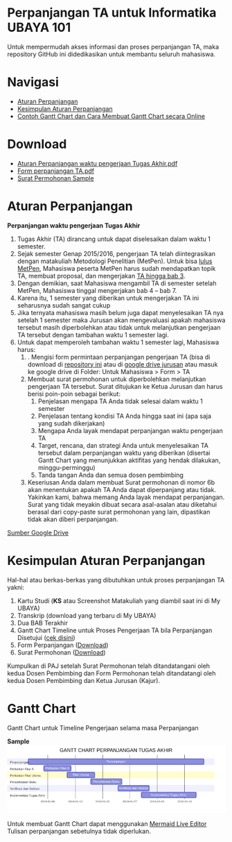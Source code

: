 # Perpanjangan TA untuk Informatika UBAYA 101

Untuk mempermudah akses informasi dan proses perpanjangan TA, maka repository GitHub ini didedikasikan untuk membantu seluruh mahasiswa.

# Navigasi

 - [Aturan Perpanjangan](#Aturan_Perpanjangan)
 - [Kesimpulan Aturan Perpanjangan](#Kesimpulan_Aturan_Perpanjangan)
 - [Contoh Gantt Chart dan Cara Membuat Gantt Chart secara Online](#Gantt_Chart)

# Download
 - [Aturan Perpanjangan waktu pengerjaan Tugas Akhir.pdf](./downloadable/Aturan_Perpanjangan_waktu_pengerjaan_Tugas_Akhir.pdf)
 - [Form perpanjangan TA.pdf](./downloadable/Form_perpanjangan_TA.pdf)
 - [Surat Permohonan Sample](./downloadable/Sample_Surat_Perpanjangan_TA.docx)

# Aturan Perpanjangan

**Perpanjangan waktu pengerjaan Tugas Akhir**

 1. Tugas Akhir (TA) dirancang untuk dapat diselesaikan dalam waktu 1 semester.
 2. Sejak semester Genap 2015/2016, pengerjaan TA telah diintegrasikan dengan matakuliah Metodologi Penelitian (MetPen). Untuk bisa <u>lulus MetPen</u>, Mahasiswa peserta MetPen harus sudah mendapatkan topik TA, membuat proposal, dan mengerjakan <u>TA hingga bab 3</u>.
 3. Dengan demikian, saat Mahasiswa mengambil TA di semester setelah MetPen, Mahasiswa tinggal mengerjakan bab 4 – bab 7.
 4. Karena itu, 1 semester yang diberikan untuk mengerjakan TA ini seharusnya sudah sangat cukup
 5. Jika ternyata mahasiswa masih belum juga dapat menyelesaikan TA nya setelah 1 semester maka Jurusan akan mengevaluasi apakah mahasiswa tersebut masih diperbolehkan atau tidak untuk melanjutkan pengerjaan TA tersebut dengan tambahan waktu 1 semester lagi.
 6. Untuk dapat memperoleh tambahan waktu 1 semester lagi, Mahasiswa harus:
	1. . Mengisi form permintaan perpanjangan pengerjaan TA (bisa di download di [repository ini](#Download) atau di [google drive jurusan]([https://drive.google.com/file/d/18MVgKUknkqRsT3t_7A-Xy994lzSJ84Iw/view](https://drive.google.com/file/d/18MVgKUknkqRsT3t_7A-Xy994lzSJ84Iw/view)) atau masuk ke google drive di Folder: Untuk Mahasiswa > Form > TA
	2. Membuat surat permohonan untuk diperbolehkan melanjutkan pengerjaan TA tersebut. Surat ditujukan ke Ketua Jurusan dan harus berisi poin-poin sebagai berikut:
		1. Penjelasan mengapa TA Anda tidak selesai dalam waktu 1 semester
		2. Penjelasan tentang kondisi TA Anda hingga saat ini (apa saja yang sudah
dikerjakan)
		3. Mengapa Anda layak mendapat perpanjangan waktu pengerjaan TA
		4. Target, rencana, dan strategi Anda untuk menyelesaikan TA tersebut dalam
perpanjangan waktu yang diberikan (disertai Gantt Chart yang menunjukkan
aktifitas yang hendak dilakukan, minggu-perminggu)
		5. Tanda tangan Anda dan semua dosen pembimbing
	3. Keseriusan Anda dalam membuat Surat permohonan di nomor 6b akan menentukan
apakah TA Anda dapat diperpanjang atau tidak. Yakinkan kami, bahwa memang Anda layak mendapat perpanjangan. Surat yang tidak meyakin dibuat secara asal-asalan atau diketahui berasal dari copy-paste surat permohonan yang lain, dipastikan tidak akan diberi perpanjangan.

[Sumber Google Drive]([https://drive.google.com/file/d/0B6US5WDOTSSDdllZOFk2YzRWSlk/view](https://drive.google.com/file/d/0B6US5WDOTSSDdllZOFk2YzRWSlk/view))

# Kesimpulan Aturan Perpanjangan
Hal-hal atau berkas-berkas yang dibutuhkan untuk proses perpanjangan TA yakni:
1. Kartu Studi (**KS** atau Screenshot Matakuliah yang diambil saat ini di My UBAYA)
2. Transkrip (download yang terbaru di My UBAYA)
3. Dua BAB Terakhir
4. Gantt Chart Timeline untuk Proses Pengerjaan TA bila Perpanjangan Disetujui ([cek disini](#Gantt_Chart))
5. Form Perpanjangan ([Download](#Download))
6. Surat Permohonan ([Download](#Download))

Kumpulkan di PAJ setelah Surat Permohonan telah ditandatangani oleh kedua Dosen Pembimbing dan Form Permohonan telah ditandatangi oleh kedua Dosen Pembimbing dan Ketua Jurusan (Kajur).

# Gantt Chart
Gantt Chart untuk Timeline Pengerjaan selama masa Perpanjangan

**Sample**
![](./downloadable/mermaid-diagram-20200208162631.png)

Untuk membuat Gantt Chart dapat menggunakan [Mermaid Live Editor](https://mermaidjs.github.io/mermaid-live-editor/) 
Tulisan perpanjangan sebetulnya tidak diperlukan.

